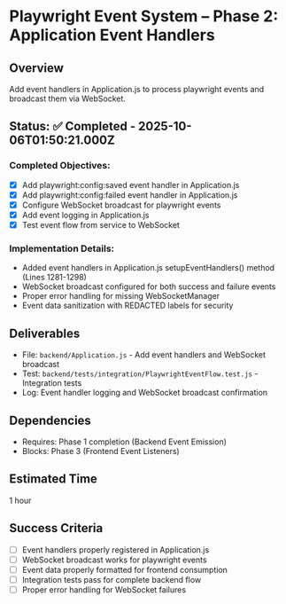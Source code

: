 # Playwright Event System – Phase 2: Application Event Handlers

## Overview
Add event handlers in Application.js to process playwright events and broadcast them via WebSocket.

## Status: ✅ Completed - 2025-10-06T01:50:21.000Z

### Completed Objectives:
- [x] Add playwright:config:saved event handler in Application.js
- [x] Add playwright:config:failed event handler in Application.js
- [x] Configure WebSocket broadcast for playwright events
- [x] Add event logging in Application.js
- [x] Test event flow from service to WebSocket

### Implementation Details:
- Added event handlers in Application.js setupEventHandlers() method (Lines 1281-1298)
- WebSocket broadcast configured for both success and failure events
- Proper error handling for missing WebSocketManager
- Event data sanitization with REDACTED labels for security

## Deliverables
- File: `backend/Application.js` - Add event handlers and WebSocket broadcast
- Test: `backend/tests/integration/PlaywrightEventFlow.test.js` - Integration tests
- Log: Event handler logging and WebSocket broadcast confirmation

## Dependencies
- Requires: Phase 1 completion (Backend Event Emission)
- Blocks: Phase 3 (Frontend Event Listeners)

## Estimated Time
1 hour

## Success Criteria
- [ ] Event handlers properly registered in Application.js
- [ ] WebSocket broadcast works for playwright events
- [ ] Event data properly formatted for frontend consumption
- [ ] Integration tests pass for complete backend flow
- [ ] Proper error handling for WebSocket failures
